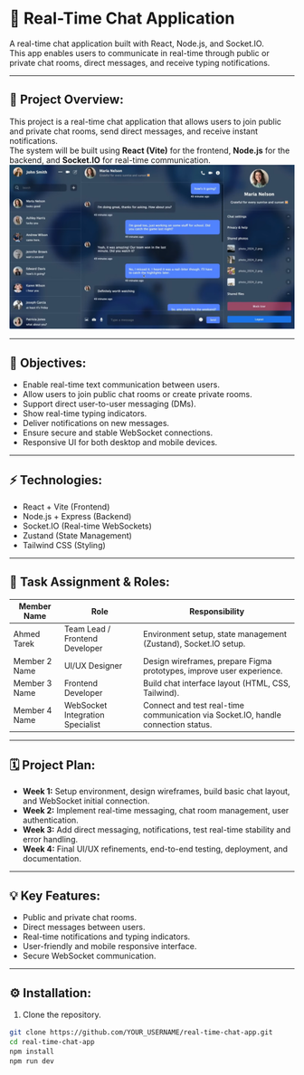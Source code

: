 # 💬 Real-Time Chat Application

A real-time chat application built with React, Node.js, and Socket.IO.  
This app enables users to communicate in real-time through public or private chat rooms, direct messages, and receive typing notifications.

---

## 📌 Project Overview:
This project is a real-time chat application that allows users to join public and private chat rooms, send direct messages, and receive instant notifications.  
The system will be built using **React (Vite)** for the frontend, **Node.js** for the backend, and **Socket.IO** for real-time communication.
<img src="Assets/1.png"/>

---

## 🎯 Objectives:
- Enable real-time text communication between users.
- Allow users to join public chat rooms or create private rooms.
- Support direct user-to-user messaging (DMs).
- Show real-time typing indicators.
- Deliver notifications on new messages.
- Ensure secure and stable WebSocket connections.
- Responsive UI for both desktop and mobile devices.

---

## ⚡ Technologies:
- React + Vite (Frontend)
- Node.js + Express (Backend)
- Socket.IO (Real-time WebSockets)
- Zustand (State Management)
- Tailwind CSS (Styling)

---

## 👥 Task Assignment & Roles:

| Member Name      | Role                               | Responsibility                                        |
|-------------------|------------------------------------|------------------------------------------------------|
| Ahmed Tarek       | Team Lead / Frontend Developer     | Environment setup, state management (Zustand), Socket.IO setup. |
| Member 2 Name     | UI/UX Designer                     | Design wireframes, prepare Figma prototypes, improve user experience. |
| Member 3 Name     | Frontend Developer                 | Build chat interface layout (HTML, CSS, Tailwind). |
| Member 4 Name     | WebSocket Integration Specialist   | Connect and test real-time communication via Socket.IO, handle connection status. |

---

## 🗓️ Project Plan:
- **Week 1:** Setup environment, design wireframes, build basic chat layout, and WebSocket initial connection.
- **Week 2:** Implement real-time messaging, chat room management, user authentication.
- **Week 3:** Add direct messaging, notifications, test real-time stability and error handling.
- **Week 4:** Final UI/UX refinements, end-to-end testing, deployment, and documentation.

---

## 💡 Key Features:
- Public and private chat rooms.
- Direct messages between users.
- Real-time notifications and typing indicators.
- User-friendly and mobile responsive interface.
- Secure WebSocket communication.

---

## ⚙️ Installation:

1. Clone the repository.
```bash
git clone https://github.com/YOUR_USERNAME/real-time-chat-app.git
cd real-time-chat-app
npm install
npm run dev
```
